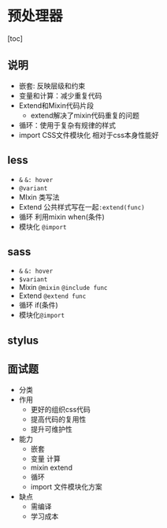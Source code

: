 # 预处理器

[toc]

## 说明

- 嵌套: 反映层级和约束
- 变量和计算：减少重复代码
- Extend和Mixin代码片段
  - extend解决了mixin代码重复的问题
- 循环：使用于复杂有规律的样式
- import CSS文件模块化 相对于css本身性能好

## less

- `&` `&: hover`
- `@variant`
- MIxin 类写法
- Extend 公共样式写在一起`:extend(func)`
- 循环 利用mixin when(条件)
- 模块化 `@import`

## sass

- `&` `&: hover`
- `$variant`
- Mixin `@mixin` `@include func`
- Extend `@extend func`
- 循环 if(条件)
- 模块化`@import`

## stylus

## 面试题

- 分类
- 作用
  - 更好的组织css代码
  - 提高代码的复用性
  - 提升可维护性
- 能力
  - 嵌套
  - 变量 计算
  - mixin extend
  - 循环
  - import 文件模块化方案
- 缺点
  - 需编译
  - 学习成本
